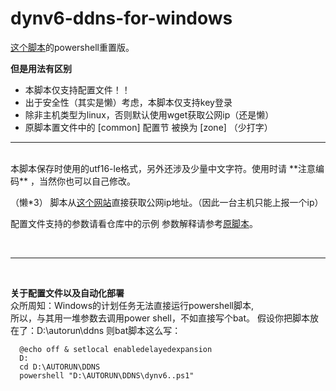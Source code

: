 # dynv6-ddns-for-windows
[这个脚本](https://github.com/pd12bbf7608ae1/dynv6-zone-ddns)的powershell重置版。

**但是用法有区别**

- 本脚本仅支持配置文件！！
- 出于安全性（其实是懒）考虑，本脚本仅支持key登录
- 除非主机类型为linux，否则默认使用wget获取公网ip（还是懒）
- 原脚本置文件中的 [common] 配置节 被换为 [zone] （少打字）
***

<br>
本脚本保存时使用的utf16-le格式，另外还涉及少量中文字符。使用时请 **注意编码** ，当然你也可以自己修改。


（懒*3） 脚本从[这个网站](https://ip.sb)直接获取公网ip地址。（因此一台主机只能上报一个ip）

配置文件支持的参数请看仓库中的示例
参数解释请参考[原脚本](https://github.com/pd12bbf7608ae1/dynv6-zone-ddns)。

<br>
  
***

<br>


**关于配置文件以及自动化部署**
<br>
众所周知：Windows的计划任务无法直接运行powershell脚本,
<br>
所以，与其用一堆参数去调用power shell，不如直接写个bat。
假设你把脚本放在了：D:\autorun\ddns
则bat脚本这么写：

~~~
  @echo off & setlocal enabledelayedexpansion
  D:
  cd D:\AUTORUN\DDNS
  powershell "D:\AUTORUN\DDNS\dynv6..ps1"
~~~
